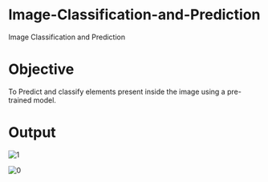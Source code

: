 # Image-Classification-and-Prediction

Image Classification and Prediction

# Objective 

To Predict and classify elements present inside the image using a pre-trained model. 

# Output 

![1](https://user-images.githubusercontent.com/11299574/129778976-bb0d0d43-1184-46cf-892a-de7fe96e341e.jpg)


![0](https://user-images.githubusercontent.com/11299574/129778928-ac91009e-919f-42ba-a881-c2047be3beaa.jpg)



